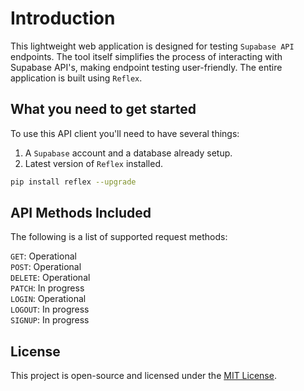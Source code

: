 # Introduction

This lightweight web application is designed for testing `Supabase API` endpoints. The tool itself simplifies the process of interacting with Supabase API's, making endpoint testing user-friendly. The entire application is built using `Reflex`.

## What you need to get started

To use this API client you'll need to have several things:
1. A `Supabase` account and a database already setup.
2. Latest version of `Reflex` installed. 

```bash
pip install reflex --upgrade
```

## API Methods Included

The following is a list of supported request methods:

`GET`: Operational 
<br>
`POST`: Operational
<br>
`DELETE`: Operational
<br>
`PATCH`: In progress
<br>
`LOGIN`: Operational
<br>
`LOGOUT`: In progress
<br>
`SIGNUP`: In progress

## License

This project is open-source and licensed under the [MIT License](LICENSE).